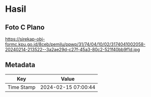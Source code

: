 # Hasil

## Foto C Plano

https://sirekap-obj-formc.kpu.go.id/8ceb/pemilu/ppwp/31/74/04/10/02/3174041002058-20240214-213522--3a2ae29d-c27f-45a3-80c2-521f40bb9f1d.jpg


## Metadata

| Key        | Value               |
| ---------- | ------------------- |
| Time Stamp | 2024-02-15 07:00:44 |



